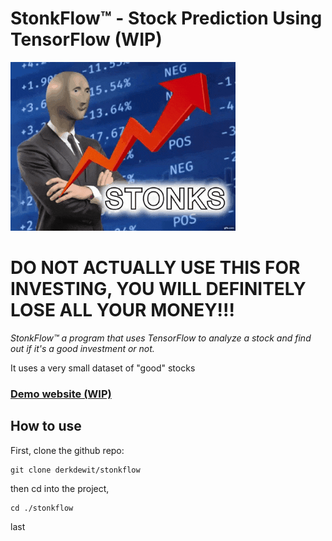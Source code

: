 # StonkFlow&trade; - Stock Prediction Using TensorFlow (WIP)

![stonks](./stonks.gif)

# **DO NOT ACTUALLY USE THIS FOR INVESTING, YOU WILL DEFINITELY LOSE ALL YOUR MONEY!!!**

*StonkFlow&trade; a program that uses TensorFlow to analyze a stock and find out if it's a good investment or not.*

It uses a very small dataset of "good" stocks 

### [Demo website (WIP)](https://www.youtube.com/watch?v=dQw4w9WgXcQ)

## How to use

First, clone the github repo:

    git clone derkdewit/stonkflow

then cd into the project,

    cd ./stonkflow

last